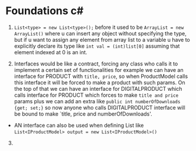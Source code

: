 # Foundations c#


1) `List<type> = new List<type>();` before it used to be `ArrayList = new ArrayList()`
 where u can insert any object without specifying the type, but if u want to assign any element from array list
to a variable u have to explicitly declare its type like `int val = (int)list[0]` assuming that element indexed at 0
is an int.


2) Interfaces would be like a contract, forcing any class who calls it to implement a certain set of functionalities
for example we can have an interface for PRODUCT with `title, price`, so when ProductModel calls this interface
it will be forced to make a product with such params. On the top of that we can have an interface for DIGITALPRODUCT
which calls interface for PRODUCT which forces to make `title and price` params plus we can add an extra like 
`public int numberOfDownloads {get; set;}` so now anyone who calls DIGITALPRODUCT interface will be bound to make
`title, price and numberOfDownloads'.
- AN interface can also be used when defining List like `List<IProductModel> output = new List<IProductModel>()`


3)

